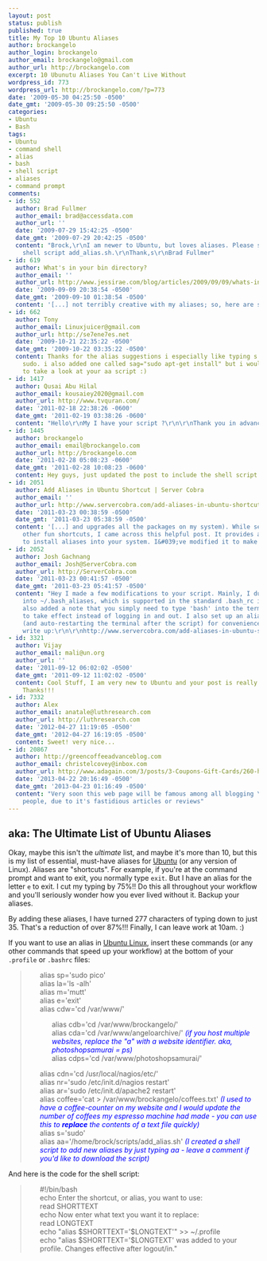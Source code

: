 ```yaml
---
layout: post
status: publish
published: true
title: My Top 10 Ubuntu Aliases
author: brockangelo
author_login: brockangelo
author_email: brockangelo@gmail.com
author_url: http://brockangelo.com
excerpt: 10 Ubunutu Aliases You Can't Live Without
wordpress_id: 773
wordpress_url: http://brockangelo.com/?p=773
date: '2009-05-30 04:25:50 -0500'
date_gmt: '2009-05-30 09:25:50 -0500'
categories:
- Ubuntu
- Bash
tags:
- Ubuntu
- command shell
- alias
- bash
- shell script
- aliases
- command prompt
comments:
- id: 552
  author: Brad Fullmer
  author_email: brad@accessdata.com
  author_url: ''
  date: '2009-07-29 15:42:25 -0500'
  date_gmt: '2009-07-29 20:42:25 -0500'
  content: "Brock,\r\nI am newer to Ubuntu, but loves aliases. Please send me the
    shell script add_alias.sh.\r\nThank,s\r\nBrad Fullmer"
- id: 619
  author: What's in your bin directory?
  author_email: ''
  author_url: http://www.jessirae.com/blog/articles/2009/09/09/whats-in-your-bin-directory
  date: '2009-09-09 20:38:54 -0500'
  date_gmt: '2009-09-10 01:38:54 -0500'
  content: '[...] not terribly creative with my aliases; so, here are some [...]'
- id: 662
  author: Tony
  author_email: Linuxjuicer@gmail.com
  author_url: http://se7ene7es.net
  date: '2009-10-21 22:35:22 -0500'
  date_gmt: '2009-10-22 03:35:22 -0500'
  content: Thanks for the alias suggestions i especially like typing s instead of
    sudo. i also added one called sag="sudo apt-get install" but i would really like
    to take a look at your aa script :)
- id: 1417
  author: Qusai Abu Hilal
  author_email: kousaiey2020@gmail.com
  author_url: http://www.tvquran.com/
  date: '2011-02-18 22:38:26 -0600'
  date_gmt: '2011-02-19 03:38:26 -0600'
  content: "Hello\r\nMy I have your script ?\r\n\r\nThank you in advance !."
- id: 1445
  author: brockangelo
  author_email: email@brockangelo.com
  author_url: http://brockangelo.com
  date: '2011-02-28 05:08:23 -0600'
  date_gmt: '2011-02-28 10:08:23 -0600'
  content: Hey guys, just updated the post to include the shell script. Enjoy!
- id: 2051
  author: Add Aliases in Ubuntu Shortcut | Server Cobra
  author_email: ''
  author_url: http://www.servercobra.com/add-aliases-in-ubuntu-shortcut/
  date: '2011-03-23 00:38:59 -0500'
  date_gmt: '2011-03-23 05:38:59 -0500'
  content: '[...] and upgrades all the packages on my system). While searching for
    other fun shortcuts, I came across this helpful post. It provides a quick way
    to install aliases into your system. I&#039;ve modified it to make it a bit [...]'
- id: 2052
  author: Josh Gachnang
  author_email: Josh@ServerCobra.com
  author_url: http://ServerCobra.com
  date: '2011-03-23 00:41:57 -0500'
  date_gmt: '2011-03-23 05:41:57 -0500'
  content: "Hey I made a few modifications to your script. Mainly, I dumped the aliases
    into ~/.bash_aliases, which is supported in the standard .bash_rc in Ubuntu. I
    also added a note that you simply need to type 'bash' into the terminal for changes
    to take effect instead of logging in and out. I also set up an alias to the script
    (and auto-restarting the terminal after the script) for convenience. Here's my
    write up:\r\n\r\nhttp://www.servercobra.com/add-aliases-in-ubuntu-shortcut/"
- id: 3321
  author: Vijay
  author_email: mali@un.org
  author_url: ''
  date: '2011-09-12 06:02:02 -0500'
  date_gmt: '2011-09-12 11:02:02 -0500'
  content: Cool Stuff, I am very new to Ubuntu and your post is really very helpful
    Thanks!!!
- id: 7332
  author: Alex
  author_email: anatale@luthresearch.com
  author_url: http://luthresearch.com
  date: '2012-04-27 11:19:05 -0500'
  date_gmt: '2012-04-27 16:19:05 -0500'
  content: Sweet! very nice...
- id: 20867
  author: http://greencoffeeadvanceblog.com
  author_email: christelcovey@inbox.com
  author_url: http://www.adagain.com/3/posts/3-Coupons-Gift-Cards/260-health-and-wellness/1217-Green-Coffee-Advanced.html
  date: '2013-04-22 20:16:49 -0500'
  date_gmt: '2013-04-23 01:16:49 -0500'
  content: "Very soon this web page will be famous among all blogging \r\nand site-building
    people, due to it's fastidious articles or reviews"
---
```

<h2>aka: The Ultimate List of Ubuntu Aliases</h2>
<p>Okay, maybe this isn't the <em>ultimate</em> list, and maybe it's more than 10, but this is my list of essential, must-have aliases for <a href="http://www.ubuntu.com/">Ubuntu</a> (or any version of Linux). Aliases are "shortcuts". For example, if you're at the command prompt and want to exit,  you normally type <code>exit</code>. But I have an alias for the letter <code>e</code> to exit. I cut my typing by 75%!! Do this all throughout your workflow and you'll seriously wonder how you ever lived without it. Backup your aliases. </p>
<p>By adding these aliases, I have turned 277 characters of typing down to just 35. That's a reduction of over 87%!!! Finally, I can leave work at 10am.  :)  </p>
<p>If you want to use an alias in <a href="http://www.ubuntu.com/">Ubuntu Linux</a>, insert these commands (or any other commands that speed up your workflow) at the bottom of your <code>.profile</code> or <code>.bashrc</code> files:</p>
<blockquote><ul>
alias sp='sudo pico'<br />
alias la='ls -alh'<br />
alias m='mutt'<br />
alias e='exit'<br />
alias cdw='cd /var/www/'</p>
<ul>alias cdb='cd /var/www/brockangelo/'<br />
alias cda='cd /var/www/angeloarchive/' <em style="color:blue">(if you host multiple websites, replace the "a" with a website identifier. aka, photoshopsamurai = ps)</em><br />
alias cdps='cd /var/www/photoshopsamurai/'</ul>
<p>alias cdn='cd /usr/local/nagios/etc/'<br />
alias nr='sudo /etc/init.d/nagios restart'<br />
alias ar='sudo /etc/init.d/apache2 restart'<br />
alias coffee='cat > /var/www/brockangelo/coffees.txt' <em style="color:blue">(I used to have a coffee-counter on my website and I would update the number of coffees my espresso machine had made - you can use this to <strong>replace</strong> the contents of a text file quickly)</em><br />
alias s='sudo'<br />
alias aa='/home/brock/scripts/add_alias.sh' <em style="color:blue">(I created a shell script to add new aliases by just typing aa - leave a comment if you'd like to download the script)</em>
</ul>
</blockquote>
<p>And here is the code for the shell script:</p>
<blockquote><ul>
#!/bin/bash<br />
echo Enter the shortcut, or alias, you want to use:<br />
read SHORTTEXT<br />
echo Now enter what text you want it to replace:<br />
read LONGTEXT<br />
echo "alias $SHORTTEXT='$LONGTEXT'" >> ~/.profile<br />
echo "alias $SHORTTEXT='$LONGTEXT' was added to your profile. Changes effective after logout/in."</p>
</blockquote>
